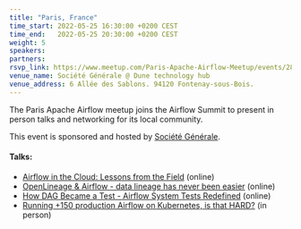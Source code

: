 ```yaml
---
title: "Paris, France"
time_start: 2022-05-25 16:30:00 +0200 CEST
time_end:   2022-05-25 20:30:00 +0200 CEST
weight: 5
speakers:
partners:
rsvp_link: https://www.meetup.com/Paris-Apache-Airflow-Meetup/events/285521777/
venue_name: Société Générale @ Dune technology hub
venue_address: 6 Allée des Sablons. 94120 Fontenay-sous-Bois.
---
```


The Paris Apache Airflow meetup joins the Airflow Summit to present in person talks and networking for its local community. 

This event is sponsored and hosted by [Société Générale](https://www.societegenerale.com).

#### Talks:
 * [Airflow in the Cloud: Lessons from the Field](https://airflowsummit.org/sessions/2022/#abs-g1-airflow-in-the-cloud-lessons-from-the-field) (online)
 * [OpenLineage & Airflow - data lineage has never been easier](https://airflowsummit.org/sessions/2022/openlineage/) (online)
 * [How DAG Became a Test - Airflow System Tests Redefined](https://airflowsummit.org/sessions/2022/how-dag-became-a-test/) (online)
 * [Running +150 production Airflow on Kubernetes, is that HARD?](https://airflowsummit.org/sessions/2022/running-production-airflow-kubernetes/) (in person)